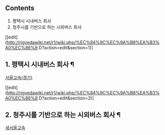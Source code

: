 ## Contents

    

1. 평택시 시내버스 회사 
2. 청주시를 기반으로 하는 시외버스 회사 

[[edit](http://rigvedawiki.net/r1/wiki.php/%EC%84%9C%EC%9A%B8%EA%B3%A0%EC%86%8
D?action=edit&section=1)]

## 1. 평택시 시내버스 회사 ¶

[서울고속(경기)](%EC%84%9C%EC%9A%B8%EA%B3%A0%EC%86%8D%28%EA%B2%BD%EA%B8%B0%29.md)

  

[[edit](http://rigvedawiki.net/r1/wiki.php/%EC%84%9C%EC%9A%B8%EA%B3%A0%EC%86%8
D?action=edit&section=2)]

## 2. 청주시를 기반으로 하는 시외버스 회사 ¶

[새서울고속](%EC%83%88%EC%84%9C%EC%9A%B8%EA%B3%A0%EC%86%8D.md)


